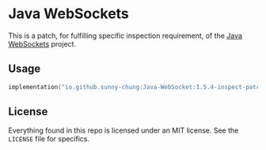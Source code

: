 Java WebSockets
===============

This is a patch, for fulfilling specific inspection requirement, of the [Java WebSockets](https://github.com/TooTallNate/Java-WebSocket) project.

Usage
-----

```kotlin
implementation("io.github.sunny-chung:Java-WebSocket:1.5.4-inspect-patch1")
```

License
-------

Everything found in this repo is licensed under an MIT license. See
the `LICENSE` file for specifics.
